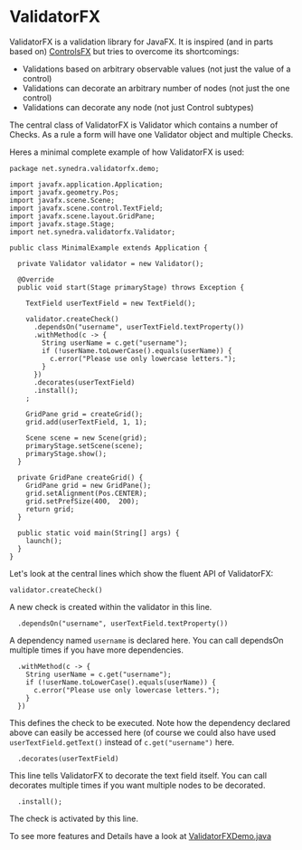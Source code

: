 # ValidatorFX
ValidatorFX is a validation library for JavaFX. It is inspired (and in parts based on) [ControlsFX](https://github.com/controlsfx/controlsfx) but tries to overcome its shortcomings:
* Validations based on arbitrary observable values (not just the value of a control)
* Validations can decorate an arbitrary number of nodes (not just the one control)
* Validations can decorate any node (not just Control subtypes)

The central class of ValidatorFX is Validator which contains a number of Checks. As a rule a form will have one Validator object and multiple Checks.

Heres a minimal complete example of how ValidatorFX is used:

    package net.synedra.validatorfx.demo;

    import javafx.application.Application;
    import javafx.geometry.Pos;
    import javafx.scene.Scene;
    import javafx.scene.control.TextField;
    import javafx.scene.layout.GridPane;
    import javafx.stage.Stage;
    import net.synedra.validatorfx.Validator;

    public class MinimalExample extends Application {

      private Validator validator = new Validator();

      @Override
      public void start(Stage primaryStage) throws Exception {

        TextField userTextField = new TextField();

        validator.createCheck()
          .dependsOn("username", userTextField.textProperty())
          .withMethod(c -> {
            String userName = c.get("username");
            if (!userName.toLowerCase().equals(userName)) {
              c.error("Please use only lowercase letters.");
            }
          })
          .decorates(userTextField)
          .install();
        ;

        GridPane grid = createGrid();
        grid.add(userTextField, 1, 1);

        Scene scene = new Scene(grid);		
        primaryStage.setScene(scene);		
        primaryStage.show();		
      }

      private GridPane createGrid() {
        GridPane grid = new GridPane();
        grid.setAlignment(Pos.CENTER);
        grid.setPrefSize(400,  200);
        return grid;
      }

      public static void main(String[] args) {
        launch();
      }
    }


Let's look at the central lines which show the fluent API of ValidatorFX:

    validator.createCheck()
A new check is created within the validator in this line.    
    
      .dependsOn("username", userTextField.textProperty())
A dependency named `username` is declared here. You can call dependsOn multiple times if you have more dependencies.

      .withMethod(c -> {
        String userName = c.get("username");
        if (!userName.toLowerCase().equals(userName)) {
          c.error("Please use only lowercase letters.");
        }
      })
This defines the check to be executed. Note how the dependency declared above can easily be accessed here (of course we could also have used `userTextField.getText()` instead of `c.get("username")` here. 

      .decorates(userTextField)
This line tells ValidatorFX to decorate the text field itself. You can call decorates multiple times if you want multiple nodes to be decorated.      
      
      .install();
The check is activated by this line.

To see more features and Details have a look at [ValidatorFXDemo.java](src/test/java/net/synedra/validatorfx/demo/ValidatorFXDemo.java)
